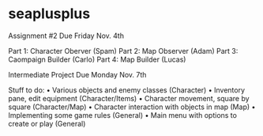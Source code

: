 # seaplusplus

Assignment #2 Due Friday Nov. 4th

Part 1: Character Oberver (Spam)
Part 2: Map Observer (Adam)
Part 3: Caompaign Builder (Carlo)
Part 4: Map Builder (Lucas)

Intermediate Project Due Monday Nov. 7th

Stuff to do:
•	Various objects and enemy classes (Character)
•	Inventory pane, edit equipment (Character/Items)
•	Character movement, square by square (Character/Map)
•	Character interaction with objects in map (Map)
•	Implementing some game rules (General)
•	Main menu with options to create or play (General)
